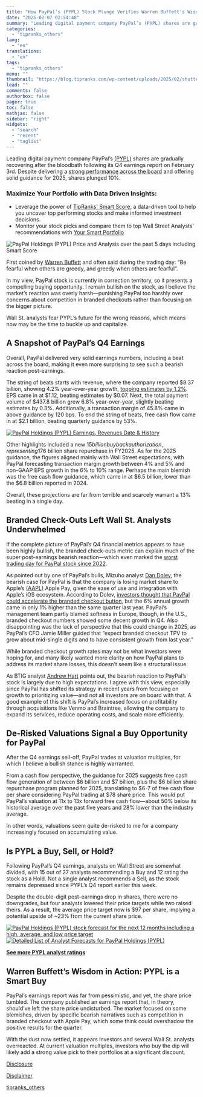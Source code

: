 ```yaml
---
title: "How PayPal’s (PYPL) Stock Plunge Verifies Warren Buffett’s Wisdom"
date: "2025-02-07 02:54:48"
summary: "Leading digital payment company PayPal’s (PYPL) shares are gradually recovering after the bloodbath following its Q4 earnings report on February 3rd. Despite delivering a strong performance across the board and offering solid guidance for 2025, shares plunged 10%.Maximize Your Portfolio with Data Driven Insights:Leverage the power of TipRanks' Smart Score,..."
categories:
  - "tipranks_others"
lang:
  - "en"
translations:
  - "en"
tags:
  - "tipranks_others"
menu: ""
thumbnail: "https://blog.tipranks.com/wp-content/uploads/2025/02/shutterstock_2395499077-750x406.jpg"
lead: ""
comments: false
authorbox: false
pager: true
toc: false
mathjax: false
sidebar: "right"
widgets:
  - "search"
  - "recent"
  - "taglist"
---
```


Leading digital payment company PayPal’s [(PYPL)](https://www.tipranks.com/stocks/pypl) shares are gradually recovering after the bloodbath following its Q4 earnings report on February 3rd. Despite delivering a [strong performance across the board](https://www.tipranks.com/news/pypl-earnings-paypal-stock-slumps-despite-beat-and-raise) and offering solid guidance for 2025, shares plunged 10%.

### Maximize Your Portfolio with Data Driven Insights:

* Leverage the power of [TipRanks' Smart Score](https://www.tipranks.com/screener/top-smart-score-stocks), a data-driven tool to help you uncover top performing stocks and make informed investment decisions.
* Monitor your stock picks and compare them to top Wall Street Analysts' recommendations with  [Your Smart Portfolio](https://www.tipranks.com/smart-portfolio/holdings)

![PayPal Holdings (PYPL) Price and Analysis over the past 5 days including Smart Score](https://blog.tipranks.com/wp-content/uploads/2025/02/PYPL3-1-1024x512.jpg)

First coined by [Warren Buffett](https://www.tipranks.com/experts/hedge-funds/warren-buffett) and often said during the trading day: “Be fearful when others are greedy, and greedy when others are fearful”.

In my view, PayPal stock is currently in correction territory, so it presents a compelling buying opportunity. I remain bullish on the stock, as I believe the market’s reaction was overly harsh—punishing PayPal too harshly over concerns about competition in branded checkouts rather than focusing on the bigger picture.

Wall St. analysts fear PYPL’s future for the wrong reasons, which means now may be the time to buckle up and capitalize.

**A Snapshot of PayPal’s Q4 Earnings**
--------------------------------------

Overall, PayPal delivered very solid earnings numbers, including a beat across the board, making it even more surprising to see such a bearish reaction post-earnings.

The string of beats starts with revenue, where the company reported $8.37 billion, showing 4.2% year-over-year growth, [topping estimates by 1.2%](https://www.tipranks.com/stocks/pypl/earnings). EPS came in at $1.12, beating estimates by $0.07. Next, the total payment volume of $437.8 billion grew 6.8% year-over-year, slightly beating estimates by 0.3%. Additionally, a transaction margin of 45.8% came in above guidance by 120 bps. To end the string of beats, free cash flow came in at $2.1 billion, beating quarterly guidance by 53%.

[![PayPal Holdings (PYPL) Earnings, Revenues Date & History](https://blog.tipranks.com/wp-content/uploads/2025/02/Image-05-02-25-at-14.14-1024x373.jpeg)](https://www.tipranks.com/stocks/pypl/earnings)

Other highlights included a new $15 billion buyback authorization, representing 17% of the company’s market cap, and an expected ~$6 billion share repurchase in FY2025. As for the 2025 guidance, the figures aligned mainly with Wall Street expectations, with PayPal forecasting transaction margin growth between 4% and 5% and non-GAAP EPS growth in the 6% to 10% range. Perhaps the main blemish was the free cash flow guidance, which came in at $6.5 billion, lower than the $6.8 billion reported in 2024.

Overall, these projections are far from terrible and scarcely warrant a 13% beating in a single day.

**Branded Check-Outs Left Wall St. Analysts Underwhelmed**
----------------------------------------------------------

If the complete picture of PayPal’s Q4 financial metrics appears to have been highly bullish, the branded check-outs metric can explain much of the super post-earnings bearish reaction—which even marked the [worst trading day for PayPal stock since 2022](https://www.tipranks.com/news/pypl-stock-sufferd-its-worst-day-since-2022-despite-beating-q4-estimates).

As pointed out by one of PayPal’s bulls, Mizuho analyst [Dan Dolev](https://www.tipranks.com/experts/analysts/dan-dolev), the bearish case for PayPal is that the company is losing market share to Apple’s [(AAPL)](https://www.tipranks.com/stocks/aapl) Apple Pay, given the ease of use and integration with Apple’s iOS ecosystem. According to Dolev, [investors thought that PayPal could accelerate the branded checkout button](https://www.tipranks.com/news/ratings/positive-outlook-on-paypal-holdings-buy-rating-backed-by-robust-core-business-and-strategic-initiatives), but the 6% annual growth came in only 1% higher than the same quarter last year. PayPal’s management team partly blamed softness in Europe, though, in the U.S., branded checkout numbers showed some decent growth in Q4. Also disappointing was the lack of perspective that this could change in 2025, as PayPal’s CFO Jamie Miller guided that “expect branded checkout TPV to grow about mid-single digits and to have consistent growth from last year.”

While branded checkout growth rates may not be what investors were hoping for, and many likely wanted more clarity on how PayPal plans to address its market share losses, this doesn’t seem like a structural issue.

As BTIG analyst [Andrew Hart](https://www.tipranks.com/experts/analysts/andrew-harte) points out, the bearish reaction to PayPal’s stock is largely due to high expectations. I agree with this view, especially since PayPal has shifted its strategy in recent years from focusing on growth to prioritizing value—and not all investors are on board with that. A good example of this shift is PayPal’s increased focus on profitability through acquisitions like Venmo and Braintree, allowing the company to expand its services, reduce operating costs, and scale more efficiently.

**De-Risked Valuations Signal a Buy Opportunity for PayPal**
------------------------------------------------------------

After the Q4 earnings sell-off, PayPal trades at valuation multiples, for which I believe a bullish stance is highly warranted.

From a cash flow perspective, the guidance for 2025 suggests free cash flow generation of between $6 billion and $7 billion, plus the $6 billion share repurchase program planned for 2025, translating to $6-7 of free cash flow per share considering PayPal trading at $78 share price. This would put PayPal’s valuation at 11x to 13x forward free cash flow—about 50% below its historical average over the past five years and 28% lower than the industry average.

In other words, valuations seem quite de-risked to me for a company increasingly focused on accumulating value.

**Is PYPL a Buy, Sell, or Hold?**
---------------------------------

Following PayPal’s Q4 earnings, analysts on Wall Street are somewhat divided, with 15 out of 27 analysts recommending a Buy and 12 rating the stock as a Hold. Not a single analyst recommends a Sell, as the stock remains depressed since PYPL’s Q4 report earlier this week.

Despite the double-digit post-earnings drop in shares, there were no downgrades, but four analysts lowered their price targets while two raised theirs. As a result, the average price target now is $97 per share, implying a potential upside of ~23% from the current share price.

[![PayPal Holdings (PYPL) stock forecast for the next 12 months including a high, average, and low price target](https://blog.tipranks.com/wp-content/uploads/2025/02/PYPL1-1024x349.jpg)](https://www.tipranks.com/stocks/pypl/forecast)
[![Detailed List of Analyst Forecasts​ for PayPal Holdings (PYPL)](https://blog.tipranks.com/wp-content/uploads/2025/02/PYPL2-1024x271.jpg)](https://www.tipranks.com/stocks/pypl/forecast)

**[See more PYPL analyst ratings](https://www.tipranks.com/stocks/pypl/forecast)**

**Warren Buffett’s Wisdom in Action: PYPL is a Smart Buy**
----------------------------------------------------------

PayPal’s earnings report was far from pessimistic, and yet, the share price tumbled. The company published an earnings report that, in theory, should’ve left the share price undisturbed. The market focused on some blemishes, driven by specific bearish narratives such as competition in branded checkout with Apple Pay, which some think could overshadow the positive results for the quarter.

With the dust now settled, it appears investors and several Wall St. analysts overreacted. At current valuation multiples, investors who buy the dip will likely add a strong value pick to their portfolios at a significant discount.

[Disclosure](https://www.tipranks.com/legal/disclosure-1)

[Disclaimer](https://www.tipranks.com/legal/disclaimer)

[tipranks_others](https://www.tipranks.com/news/article/how-paypals-pypl-stock-plunge-verifies-warren-buffetts-wisdom)
